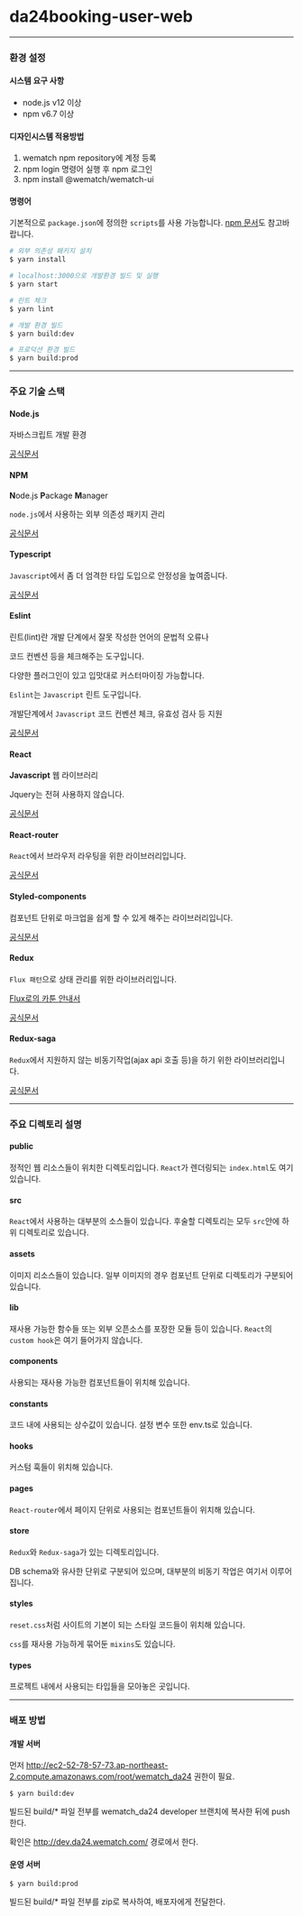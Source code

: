 # da24booking-user-web

---

### 환경 설정

#### 시스템 요구 사항

- node.js v12 이상
- npm v6.7 이상

#### 디자인시스템 적용방법

1. wematch npm repository에 계정 등록
2. npm login 명령어 실행 후 npm 로그인
3. npm install @wematch/wematch-ui

#### 명령어

기본적으로 `package.json`에 정의한 `scripts`를 사용 가능합니다.
[npm 문서](https://docs.npmjs.com/)도 참고바랍니다.

```bash
# 외부 의존성 패키지 설치
$ yarn install

# localhost:3000으로 개발환경 빌드 및 실행
$ yarn start

# 린트 체크
$ yarn lint

# 개발 환경 빌드
$ yarn build:dev

# 프로덕션 환경 빌드
$ yarn build:prod
```

---

### 주요 기술 스택

#### Node.js

자바스크립트 개발 환경

[공식문서](https://nodejs.org/ko/)

#### NPM

**N**ode.js **P**ackage **M**anager

`node.js`에서 사용하는 외부 의존성 패키지 관리

[공식문서](https://www.npmjs.com/)

#### Typescript

`Javascript`에서 좀 더 엄격한 타입 도입으로 안정성을 높여줍니다.

[공식문서](https://www.typescriptlang.org/)

#### Eslint

린트(lint)란 개발 단계에서 잘못 작성한 언어의 문법적 오류나

코드 컨벤션 등을 체크해주는 도구입니다.

다양한 플러그인이 있고 입맛대로 커스터마이징 가능합니다.

`Eslint`는 `Javascript` 린트 도구입니다.

개발단계에서 `Javascript` 코드 컨벤션 체크, 유효성 검사 등 지원

[공식문서](https://eslint.org/)

#### React

**Javascript** 웹 라이브러리

Jquery는 전혀 사용하지 않습니다.

[공식문서](https://reactjs.org/)

#### React-router

`React`에서 브라우저 라우팅을 위한 라이브러리입니다.

[공식문서](https://reacttraining.com/react-router/web/guides/quick-start)

#### Styled-components

컴포넌트 단위로 마크업을 쉽게 할 수 있게 해주는 라이브러리입니다.

[공식문서](https://styled-components.com/)

#### Redux

`Flux 패턴`으로 상태 관리를 위한 라이브러리입니다.

[Flux로의 카툰 안내서](https://bestalign.github.io/2015/10/06/cartoon-guide-to-flux/)

[공식문서](https://redux.js.org/)

#### Redux-saga

`Redux`에서 지원하지 않는 비동기작업(ajax api 호출 등)을 하기 위한 라이브러리입니다.

[공식문서](https://redux-saga.js.org/)

---

### 주요 디렉토리 설명

#### public

정적인 웹 리소스들이 위치한 디렉토리입니다.
`React`가 렌더링되는 `index.html`도 여기 있습니다.

#### src

`React`에서 사용하는 대부분의 소스들이 있습니다.
후술할 디렉토리는 모두 `src`안에 하위 디렉토리로 있습니다.

#### assets

이미지 리소스들이 있습니다. 일부 이미지의 경우 컴포넌트 단위로 디렉토리가 구분되어 있습니다.

#### lib

재사용 가능한 함수들 또는 외부 오픈소스를 포장한 모듈 등이 있습니다.
`React`의 `custom hook`은 여기 들어가지 않습니다.

#### components

사용되는 재사용 가능한 컴포넌트들이 위치해 있습니다.

#### constants

코드 내에 사용되는 상수값이 있습니다. 설정 변수 또한 env.ts로 있습니다.

#### hooks

커스텀 훅들이 위치해 있습니다.

#### pages

`React-router`에서 페이지 단위로 사용되는 컴포넌트들이 위치해 있습니다.

#### store

`Redux`와 `Redux-saga`가 있는 디렉토리입니다.

DB schema와 유사한 단위로 구분되어 있으며, 대부분의 비동기 작업은 여기서 이루어집니다.

#### styles

`reset.css`처럼 사이트의 기본이 되는 스타일 코드들이 위치해 있습니다.

`css`를 재사용 가능하게 묶어둔 `mixins`도 있습니다.

#### types

프로젝트 내에서 사용되는 타입들을 모아놓은 곳입니다.

---

### 배포 방법

#### 개발 서버

먼저 http://ec2-52-78-57-73.ap-northeast-2.compute.amazonaws.com/root/wematch_da24 권한이 필요.

```
$ yarn build:dev
```

빌드된 build/\* 파일 전부를 wematch_da24 developer 브랜치에 복사한 뒤에 push 한다.

확인은 http://dev.da24.wematch.com/ 경로에서 한다.

#### 운영 서버

```
$ yarn build:prod
```

빌드된 build/\* 파일 전부를 zip로 복사하여, 배포자에게 전달한다.
